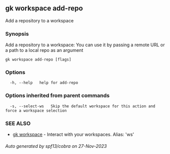 ## gk workspace add-repo

Add a repository to a workspace

### Synopsis

Add a repository to a workspace: You can use it by passing a remote URL or a path to a local repo as an argument

```
gk workspace add-repo [flags]
```

### Options

```
  -h, --help   help for add-repo
```

### Options inherited from parent commands

```
  -s, --select-ws   Skip the default workspace for this action and force a workspace selection
```

### SEE ALSO

* [gk workspace](gk_workspace.md)	 - Interact with your workspaces. Alias: 'ws'

###### Auto generated by spf13/cobra on 27-Nov-2023
